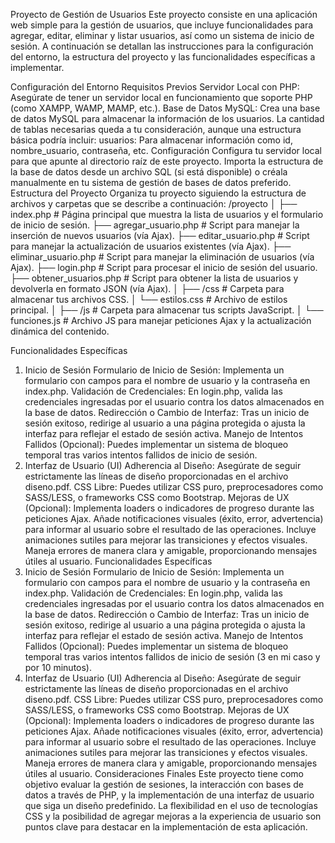 Proyecto de Gestión de Usuarios
Este proyecto consiste en una aplicación web simple para la gestión de usuarios, que incluye funcionalidades para agregar, editar, eliminar y listar usuarios, así como un sistema de inicio de sesión. A continuación se detallan las instrucciones para la configuración del entorno, la estructura del proyecto y las funcionalidades específicas a implementar.

Configuración del Entorno
Requisitos Previos
Servidor Local con PHP: Asegúrate de tener un servidor local en funcionamiento que soporte PHP (como XAMPP, WAMP, MAMP, etc.).
Base de Datos MySQL: Crea una base de datos MySQL para almacenar la información de los usuarios. La cantidad de tablas necesarias queda a tu consideración, aunque una estructura básica podría incluir:
usuarios: Para almacenar información como id, nombre_usuario, contraseña, etc.
Configuración
Configura tu servidor local para que apunte al directorio raíz de este proyecto.
Importa la estructura de la base de datos desde un archivo SQL (si está disponible) o créala manualmente en tu sistema de gestión de bases de datos preferido.
Estructura del Proyecto
Organiza tu proyecto siguiendo la estructura de archivos y carpetas que se describe a continuación:
/proyecto
│
├── index.php              # Página principal que muestra la lista de usuarios y el formulario de inicio de sesión.
├── agregar_usuario.php    # Script para manejar la inserción de nuevos usuarios (vía Ajax).
├── editar_usuario.php     # Script para manejar la actualización de usuarios existentes (vía Ajax).
├── eliminar_usuario.php   # Script para manejar la eliminación de usuarios (vía Ajax).
├── login.php              # Script para procesar el inicio de sesión del usuario.
├── obtener_usuarios.php   # Script para obtener la lista de usuarios y devolverla en formato JSON (vía Ajax).
│
├── /css                   # Carpeta para almacenar tus archivos CSS.
│   └── estilos.css        # Archivo de estilos principal.
│
├── /js                    # Carpeta para almacenar tus scripts JavaScript.
│   └── funciones.js       # Archivo JS para manejar peticiones Ajax y la actualización dinámica del contenido.

Funcionalidades Específicas
1. Inicio de Sesión
Formulario de Inicio de Sesión: Implementa un formulario con campos para el nombre de usuario y la contraseña en index.php.
Validación de Credenciales: En login.php, valida las credenciales ingresadas por el usuario contra los datos almacenados en la base de datos.
Redirección o Cambio de Interfaz: Tras un inicio de sesión exitoso, redirige al usuario a una página protegida o ajusta la interfaz para reflejar el estado de sesión activa.
Manejo de Intentos Fallidos (Opcional): Puedes implementar un sistema de bloqueo temporal tras varios intentos fallidos de inicio de sesión.
2. Interfaz de Usuario (UI)
Adherencia al Diseño: Asegúrate de seguir estrictamente las líneas de diseño proporcionadas en el archivo diseno.pdf.
CSS Libre: Puedes utilizar CSS puro, preprocesadores como SASS/LESS, o frameworks CSS como Bootstrap.
Mejoras de UX (Opcional):
Implementa loaders o indicadores de progreso durante las peticiones Ajax.
Añade notificaciones visuales (éxito, error, advertencia) para informar al usuario sobre el resultado de las operaciones.
Incluye animaciones sutiles para mejorar las transiciones y efectos visuales.
Maneja errores de manera clara y amigable, proporcionando mensajes útiles al usuario.
Funcionalidades Específicas
1. Inicio de Sesión
Formulario de Inicio de Sesión: Implementa un formulario con campos para el nombre de usuario y la contraseña en index.php.
Validación de Credenciales: En login.php, valida las credenciales ingresadas por el usuario contra los datos almacenados en la base de datos.
Redirección o Cambio de Interfaz: Tras un inicio de sesión exitoso, redirige al usuario a una página protegida o ajusta la interfaz para reflejar el estado de sesión activa.
Manejo de Intentos Fallidos (Opcional): Puedes implementar un sistema de bloqueo temporal tras varios intentos fallidos de inicio de sesión (3 en mi caso y por 10 minutos).
2. Interfaz de Usuario (UI)
Adherencia al Diseño: Asegúrate de seguir estrictamente las líneas de diseño proporcionadas en el archivo diseno.pdf.
CSS Libre: Puedes utilizar CSS puro, preprocesadores como SASS/LESS, o frameworks CSS como Bootstrap.
Mejoras de UX (Opcional):
Implementa loaders o indicadores de progreso durante las peticiones Ajax.
Añade notificaciones visuales (éxito, error, advertencia) para informar al usuario sobre el resultado de las operaciones.
Incluye animaciones sutiles para mejorar las transiciones y efectos visuales.
Maneja errores de manera clara y amigable, proporcionando mensajes útiles al usuario.
Consideraciones Finales
Este proyecto tiene como objetivo evaluar  la gestión de sesiones, la interacción con bases de datos a través de PHP, y
la implementación de una interfaz de usuario que siga un diseño predefinido.
La flexibilidad en el uso de tecnologías CSS y la posibilidad de agregar mejoras a la experiencia de usuario son puntos clave para destacar en la implementación de esta aplicación.



